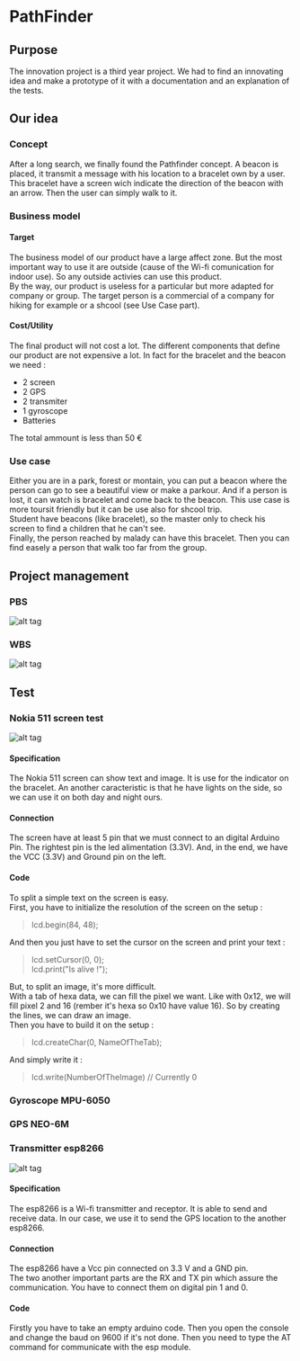 # PathFinder

## Purpose

The innovation project is a third year project.
We had to find an innovating idea and make a prototype of it with a documentation and an explanation of the tests.

## Our idea

### Concept

After a long search, we finally found the Pathfinder concept.
A beacon is placed, it transmit a message with his location to a bracelet own by a user.
This bracelet have a screen wich indicate the direction of the beacon with an arrow.
Then the user can simply walk to it.

### Business model

#### Target

The business model of our product have a large affect zone. But the most important way to use it are outside (cause of the Wi-fi comunication for indoor use). So any outside activies can use this product.<br/>
By the way, our product is useless for a particular but more adapted for company or group.
The target person is a commercial of a company for hiking for example or a shcool (see Use Case part).

#### Cost/Utility

The final product will not cost a lot. The different components that define our product are not expensive a lot.
In fact for the bracelet and the beacon we need :
* 2 screen
* 2 GPS
* 2 transmiter
* 1 gyroscope
* Batteries

The total ammount is less than 50 €

### Use case

Either you are in a park, forest or montain, you can put a beacon where the person can go to see a beautiful view or make a parkour. And if a person is lost, it can watch is bracelet and come back to the beacon. This use case is more toursit friendly but it can be use also for shcool trip.<br/>
Student have beacons (like bracelet), so the master only to check his screen to find a children that he can't see.<br/>
Finally, the person reached by malady can have this bracelet. Then you can find easely a person that walk too far from the group.

## Project management

### PBS

![alt tag](https://github.com/DuffautM/PathFinder/blob/master/Images/Innovation%20-%20PBS.png "PBS")

### WBS

![alt tag](https://github.com/DuffautM/PathFinder/blob/master/Images/Innovation%20-%20WBS.png "WBS")

## Test

### Nokia 511 screen test

![alt tag](https://github.com/DuffautM/PathFinder/blob/master/Images/Nokia%20511.png "Nokia 511")

#### Specification

The Nokia 511 screen can show text and image. It is use for the indicator on the bracelet.
An another caracteristic is that he have lights on the side, so we can use it on both day and night ours.

#### Connection

The screen have at least 5 pin that we must connect to an digital Arduino Pin. The rightest pin is the led alimentation (3.3V). And, in the end, we have the VCC (3.3V) and Ground pin on the left.

#### Code

To split a simple text on the screen is easy. <br/>
First, you have to initialize the resolution of the screen on the setup : <br/>
> lcd.begin(84, 48);

And then you just have to set the cursor on the screen and print your text :
>lcd.setCursor(0, 0); <br/>
>lcd.print("Is alive !");

But, to split an image, it's more difficult. <br/>
With a tab of hexa data, we can fill the pixel we want. Like with 0x12, we will fill pixel 2 and 16 (rember it's hexa so 0x10 have value 16). So by creating the lines, we can draw an image. <br/>
Then you have to build it on the setup :
> lcd.createChar(0, NameOfTheTab);

And simply write it :

> lcd.write(NumberOfTheImage) // Currently 0

### Gyroscope MPU-6050

### GPS NEO-6M

### Transmitter esp8266

![alt tag](https://github.com/DuffautM/PathFinder/blob/master/Images/ESP8266.jpg "esp8266 module")

#### Specification

The esp8266 is a Wi-fi transmitter and receptor. It is able to send and receive data. In our case, we use it to send the GPS location to the another esp8266.

#### Connection

The esp8266 have a Vcc pin connected on 3.3 V and a GND pin. <br/>
The two another important parts are the RX and TX pin which assure the communication. You have to connect them on digital pin 1 and 0.

#### Code

Firstly you have to take an empty arduino code. Then you open the console and change the baud on 9600 if it's not done. Then you need to type the AT command for communicate with the esp module.
